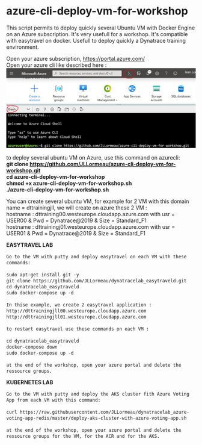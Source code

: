 # azure-cli-deploy-vm-for-workshop
This script permits to deploy quickly several Ubuntu VM with Docker Engine on an Azure subscription. It's very usefull for a workshop. It's compatible with easytravel on docker. Usefull to deploy quickly a Dynatrace training environment.

Open your azure subscription, https://portal.azure.com/  
Open your azure cli like described here :  
![azurecli](azurecli.png)

to deploy several ubuntu VM on Azure, use this command on azurecli:  
**git clone https://github.com/JLLormeau/azure-cli-deploy-vm-for-workshop.git  
cd azure-cli-deploy-vm-for-workshop  
chmod +x azure-cli-deploy-vm-for-workshop.sh  
./azure-cli-deploy-vm-for-workshop.sh**  

You can create several ubuntu VM, for example for 2 VM with this domain name = dttrainingjll, we will create on azure these 2 VM :  
hostname : dttraining00.westeurope.cloudapp.azure.com with usr = USER00 & Pwd = Dynatrace@2019 & Size = Standard_F1  
hostname : dttrainingj01.westeurope.cloudapp.azure.com with usr = USER01 & Pwd = Dynatrace@2019 & Size = Standard_F1  

**EASYTRAVEL LAB**

    Go to the VM with putty and deploy easytravel on each VM with these commands:   
    
    sudo apt-get install git -y  
    git clone https://github.com/JLLormeau/dynatracelab_easytraveld.git  
    cd dynatracelab_easytraveld  
    sudo docker-compose up -d  

    In thise example, we create 2 easytravel application :  
    http://dttrainingjll00.westeurope.cloudapp.azure.com  
    http://dttrainingjll01.westeurope.cloudapp.azure.com  

    to restart easytravel use these commands on each VM :  
    
    cd dynatracelab_easytraveld  
    docker-compose down  
    sudo docker-compose up -d  

    at the end of the workshop, open your azure portal and delete the ressource groups.  

**KUBERNETES LAB**

    Go to the VM with putty and deploy the AKS cluster fith Azure Voting App from each VM with this command:
    
    curl https://raw.githubusercontent.com/JLLormeau/dynatracelab_azure-voting-app-redis/master/deploy-aks-cluster-with-azure-voting-app.sh  

    at the end of the workshop, open your azure portal and delete the ressource groups for the VM, for the ACR and for the AKS.  

